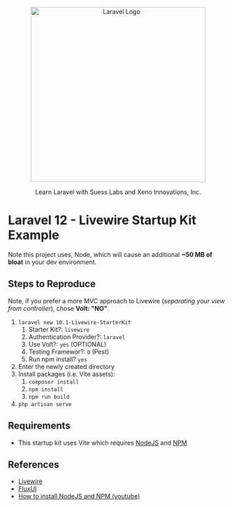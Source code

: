 <p align="center"><a href="https://laravel.com" target="_blank"><img src="https://raw.githubusercontent.com/laravel/art/master/logo-lockup/5%20SVG/2%20CMYK/1%20Full%20Color/laravel-logolockup-cmyk-red.svg" width="400" alt="Laravel Logo"></a></p>

<p align="center">
Learn Laravel with Suess Labs and Xeno Innovations, Inc.
</p>

# Laravel 12 - Livewire Startup Kit Example

Note this project uses, Node, which will cause an additional **~50 MB of bloat** in your dev environment.

## Steps to Reproduce

Note, if you prefer a more MVC approach to Livewire (_separating your view from controller_), chose **Volt: "NO"**.

1. `laravel new 10.1-Livewire-StarterKit`
   1. Starter Kit?: `livewire`
   2. Authentication Provider?: `laravel`
   3. Use Volt?: `yes`  (OPTIONAL)
   4. Testing Framewor?: `0` (Pest)
   5. Run npm install? `yes`
2. Enter the newly created directory
3. Install packages (i.e. Vite assets):
   1. `composer install`
   2. `npm install`
   3. `npm run build`
5. `php artisan serve`

## Requirements

* This startup kit uses Vite which requires [NodeJS](https://nodejs.org/en) and [NPM](https://github.com/npm/cli)

## References

* [Livewire](https://livewire.laravel.com/)
* [FluxUI](https://fluxui.dev/)
* [How to install NodeJS and NPM (youtube)](https://www.youtube.com/watch?v=m4D7G3k_TKA)

